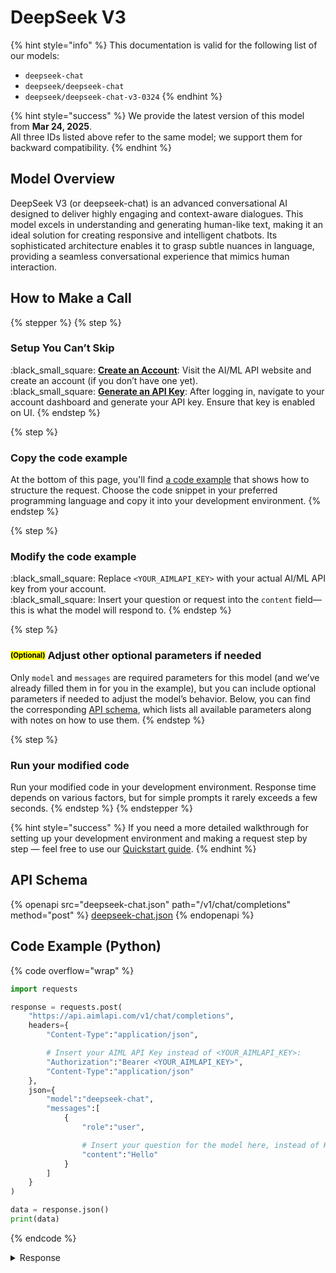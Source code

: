 # DeepSeek V3

{% hint style="info" %}
This documentation is valid for the following list of our models:

* `deepseek-chat`
* `deepseek/deepseek-chat`
* `deepseek/deepseek-chat-v3-0324`
{% endhint %}

{% hint style="success" %}
We provide the latest version of this model from **Mar 24, 2025**.\
All three IDs listed above refer to the same model; we support them for backward compatibility.
{% endhint %}

## Model Overview

DeepSeek V3 (or deepseek-chat) is an advanced conversational AI designed to deliver highly engaging and context-aware dialogues. This model excels in understanding and generating human-like text, making it an ideal solution for creating responsive and intelligent chatbots. Its sophisticated architecture enables it to grasp subtle nuances in language, providing a seamless conversational experience that mimics human interaction.

## How to Make a Call

{% stepper %}
{% step %}
### Setup You Can’t Skip&#x20;

:black\_small\_square:  [**Create an Account**](https://aimlapi.com/app/sign-up): Visit the AI/ML API website and create an account (if you don’t have one yet).\
:black\_small\_square:  [**Generate an API Key**](https://aimlapi.com/app/keys): After logging in, navigate to your account dashboard and generate your API key. Ensure that key is enabled on UI.
{% endstep %}

{% step %}
### Copy the code example

At the bottom of this page, you'll find [a code example](deepseek-chat.md#code-example-python) that shows how to structure the request. Choose the code snippet in your preferred programming language and copy it into your development environment.
{% endstep %}

{% step %}
### Modify the code example

:black\_small\_square:  Replace `<YOUR_AIMLAPI_KEY>` with your actual AI/ML API key from your account.\
:black\_small\_square:  Insert your question or request into the `content` field—this is what the model will respond to.
{% endstep %}

{% step %}
### <sup><sub><mark style="background-color:yellow;">(Optional)<mark style="background-color:yellow;"><sub></sup> Adjust other optional parameters if needed

Only `model` and `messages` are required parameters for this model (and we’ve already filled them in for you in the example), but you can include optional parameters if needed to adjust the model’s behavior. Below, you can find the corresponding [API schema](deepseek-chat.md#api-schema), which lists all available parameters along with notes on how to use them.
{% endstep %}

{% step %}
### Run your modified code

Run your modified code in your development environment. Response time depends on various factors, but for simple prompts it rarely exceeds a few seconds.
{% endstep %}
{% endstepper %}

{% hint style="success" %}
If you need a more detailed walkthrough for setting up your development environment and making a request step by step — feel free to use our [Quickstart guide](../../../quickstart/setting-up.md).
{% endhint %}

## API Schema

{% openapi src="deepseek-chat.json" path="/v1/chat/completions" method="post" %}
[deepseek-chat.json](deepseek-chat.json)
{% endopenapi %}

## Code Example (Python)

{% code overflow="wrap" %}
```python
import requests

response = requests.post(
    "https://api.aimlapi.com/v1/chat/completions",
    headers={
        "Content-Type":"application/json", 

        # Insert your AIML API Key instead of <YOUR_AIMLAPI_KEY>:
        "Authorization":"Bearer <YOUR_AIMLAPI_KEY>",
        "Content-Type":"application/json"
    },
    json={
        "model":"deepseek-chat",
        "messages":[
            {
                "role":"user",

                # Insert your question for the model here, instead of Hello:
                "content":"Hello"
            }
        ]
    }
)

data = response.json()
print(data)
```
{% endcode %}

<details>

<summary>Response</summary>

{% code overflow="wrap" %}
```json
{'id': 'gen-1744194041-A363xKnsNwtv6gPnUPnO', 'object': 'chat.completion', 'choices': [{'index': 0, 'finish_reason': 'stop', 'logprobs': None, 'message': {'role': 'assistant', 'content': "Hello! 😊 How can I assist you today? Feel free to ask me anything—I'm here to help! 🚀", 'reasoning_content': '', 'refusal': None}}], 'created': 1744194041, 'model': 'deepseek/deepseek-chat-v3-0324', 'usage': {'prompt_tokens': 16, 'completion_tokens': 88, 'total_tokens': 104}}
```
{% endcode %}

</details>
